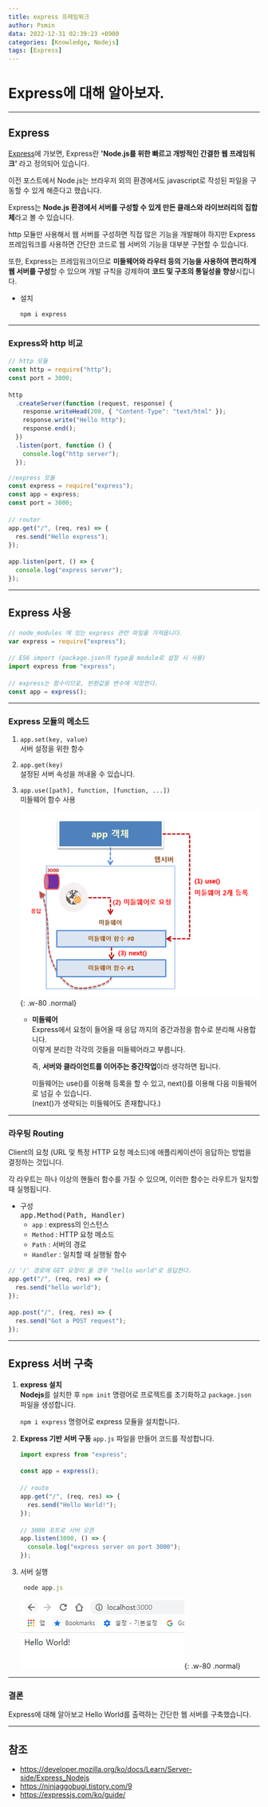 ```yaml
---
title: express 프레임워크
author: Psmin
data: 2022-12-31 02:39:23 +0900
categories: [Knowledge, Nodejs]
tags: [Express]
---
```


# Express에 대해 알아보자.

---

## Express

[Express](https://expressjs.com)에 가보면, Express란 **'Node.js를 위한 빠르고 개방적인 간결한 웹 프레임워크'** 라고 정의되어 있습니다.

이전 포스트에서 Node.js는 브라우저 외의 환경에서도 javascript로 작성된 파일을 구동할 수 있게 해준다고 했습니다.

Express는 **Node.js 환경에서 서버를 구성할 수 있게 만든 클래스와 라이브러리의 집합체**라고 볼 수 있습니다.

http 모듈만 사용해서 웹 서버를 구성하면 직접 많은 기능을 개발해야 하지만 Express 프레임워크를 사용하면 간단한 코드로 웹 서버의 기능을 대부분 구현할 수 있습니다.

또한, Express는 프레임워크이므로 **미들웨어와 라우터 등의 기능을 사용하여 편리하게 웹 서버를 구성**할 수 있으며 개발 규칙을 강제하여 **코드 및 구조의 통일성을 향상**시킵니다.

- 설치

  ```
  npm i express
  ```

---

### Express와 http 비교

```js
// http 모듈
const http = require("http");
const port = 3000;

http
  .createServer(function (request, response) {
    response.writeHead(200, { "Content-Type": "text/html" });
    response.write("Hello http");
    response.end();
  })
  .listen(port, function () {
    console.log("http server");
  });
```

```js
//express 모듈
const express = require("express");
const app = express;
const port = 3000;

// router
app.get("/", (req, res) => {
  res.send("Hello express");
});

app.listen(port, () => {
  console.log("express server");
});
```

---

## Express 사용

```js
// node_modules 에 있는 express 관련 파일을 가져옵니다.
var express = require("express");

// ES6 import (package.json의 type을 module로 설정 시 사용)
import express from "express";

// express는 함수이므로, 반환값을 변수에 저장한다.
const app = express();
```

---

### Express 모듈의 메소드

1. `app.set(key, value)`  
   서버 설정을 위한 함수

2. `app.get(key)`  
   설정된 서버 속성을 꺼내올 수 있습니다.

3. `app.use([path], function, [function, ...])`  
   미들웨어 함수 사용

   ![Middleware](/assets/img/middleware.png){: .w-80 .normal}

   - **미들웨어**  
     Express에서 요청이 들어올 때 응답 까지의 중간과정을 함수로 분리해 사용합니다.  
     이렇게 분리한 각각의 것들을 미들웨어라고 부릅니다.

     즉, **서버와 클라이언트를 이어주는 중간작업**이라 생각하면 됩니다.

     미들웨어는 use()를 이용해 등록을 할 수 있고, next()를 이용해 다음 미들웨어로 넘길 수 있습니다.  
     (next()가 생략되는 미들웨어도 존재합니다.)

---

### 라우팅 Routing

Client의 요청 (URL 및 특정 HTTP 요청 메소드)에 애플리케이션이 응답하는 방법을 결정하는 것입니다.

각 라우트는 하나 이상의 핸들러 함수를 가질 수 있으며, 이러한 함수는 라우트가 일치할 때 실행됩니다.

- 구성  
  <kbd>app.Method(Path, Handler)</kbd>
  - `app` : express의 인스턴스
  - `Method` : HTTP 요청 메소드
  - `Path` : 서버의 경로
  - `Handler` : 일치할 때 실행될 함수

```js
// '/' 경로에 GET 요청이 올 경우 "hello world"로 응답한다.
app.get("/", (req, res) => {
  res.send("hello world");
});

app.post("/", (req, res) => {
  res.send("Got a POST request");
});
```

---

## Express 서버 구축

1. **express 설치**  
   **Nodejs**를 설치한 후 `npm init` 명령어로 프로젝트를 초기화하고 `package.json` 파일을 생성합니다.

   `npm i express` 명령어로 express 모듈을 설치합니다.

2. **Express 기반 서버 구동**
   `app.js` 파일을 만들어 코드를 작성합니다.

   ```js
   import express from "express";

   const app = express();

   // route
   app.get("/", (req, res) => {
     res.send("Hello World!");
   });

   // 3000 포트로 서버 오픈
   app.listen(3000, () => {
     console.log("express server on port 3000");
   });
   ```

3. 서버 실행

   ```js
    node app.js
   ```

   ![express-Server](/assets/img/express-server.png){: .w-80 .normal}

---

### 결론

Express에 대해 알아보고 Hello World를 출력하는 간단한 웹 서버를 구축했습니다.

---

## 참조

- <https://developer.mozilla.org/ko/docs/Learn/Server-side/Express_Nodejs>
- <https://ninjaggobugi.tistory.com/9>
- <https://expressjs.com/ko/guide/>
